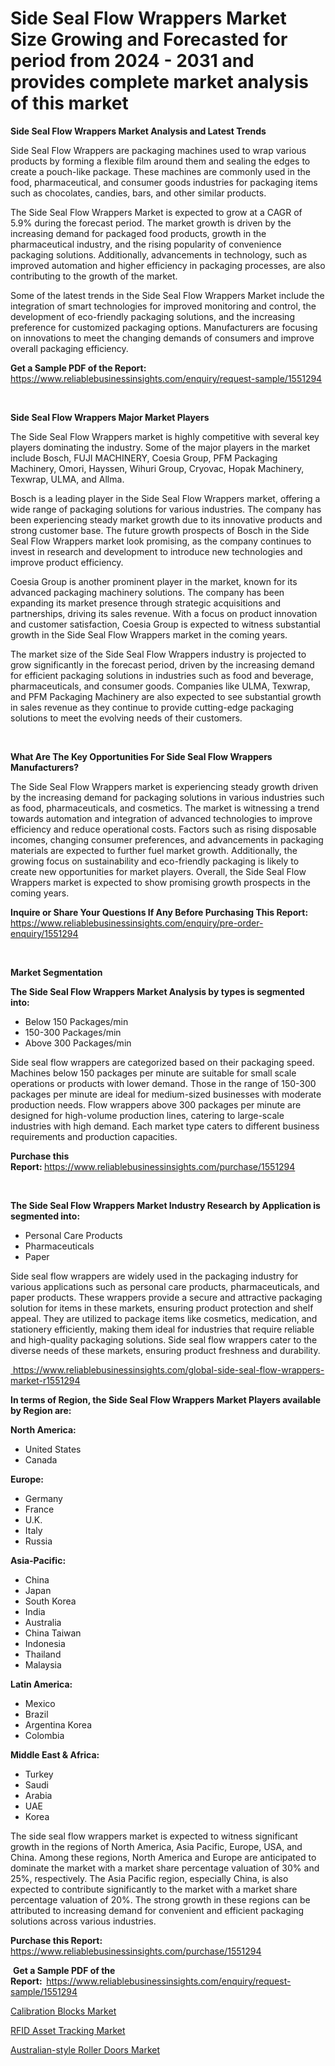 <p><h1>Side Seal Flow Wrappers Market Size Growing and Forecasted for period from 2024 - 2031 and provides complete market analysis of this market</h1></p><p><strong>Side Seal Flow Wrappers Market Analysis and Latest Trends</strong></p>
<p><p>Side Seal Flow Wrappers are packaging machines used to wrap various products by forming a flexible film around them and sealing the edges to create a pouch-like package. These machines are commonly used in the food, pharmaceutical, and consumer goods industries for packaging items such as chocolates, candies, bars, and other similar products.</p><p>The Side Seal Flow Wrappers Market is expected to grow at a CAGR of 5.9% during the forecast period. The market growth is driven by the increasing demand for packaged food products, growth in the pharmaceutical industry, and the rising popularity of convenience packaging solutions. Additionally, advancements in technology, such as improved automation and higher efficiency in packaging processes, are also contributing to the growth of the market.</p><p>Some of the latest trends in the Side Seal Flow Wrappers Market include the integration of smart technologies for improved monitoring and control, the development of eco-friendly packaging solutions, and the increasing preference for customized packaging options. Manufacturers are focusing on innovations to meet the changing demands of consumers and improve overall packaging efficiency.</p></p>
<p><strong>Get a Sample PDF of the Report:&nbsp;</strong> <a href="https://www.reliablebusinessinsights.com/enquiry/request-sample/1551294">https://www.reliablebusinessinsights.com/enquiry/request-sample/1551294</a></p>
<p>&nbsp;</p>
<p><strong>Side Seal Flow Wrappers Major Market Players</strong></p>
<p><p>The Side Seal Flow Wrappers market is highly competitive with several key players dominating the industry. Some of the major players in the market include Bosch, FUJI MACHINERY, Coesia Group, PFM Packaging Machinery, Omori, Hayssen, Wihuri Group, Cryovac, Hopak Machinery, Texwrap, ULMA, and Allma.</p><p>Bosch is a leading player in the Side Seal Flow Wrappers market, offering a wide range of packaging solutions for various industries. The company has been experiencing steady market growth due to its innovative products and strong customer base. The future growth prospects of Bosch in the Side Seal Flow Wrappers market look promising, as the company continues to invest in research and development to introduce new technologies and improve product efficiency.</p><p>Coesia Group is another prominent player in the market, known for its advanced packaging machinery solutions. The company has been expanding its market presence through strategic acquisitions and partnerships, driving its sales revenue. With a focus on product innovation and customer satisfaction, Coesia Group is expected to witness substantial growth in the Side Seal Flow Wrappers market in the coming years.</p><p>The market size of the Side Seal Flow Wrappers industry is projected to grow significantly in the forecast period, driven by the increasing demand for efficient packaging solutions in industries such as food and beverage, pharmaceuticals, and consumer goods. Companies like ULMA, Texwrap, and PFM Packaging Machinery are also expected to see substantial growth in sales revenue as they continue to provide cutting-edge packaging solutions to meet the evolving needs of their customers.</p></p>
<p>&nbsp;</p>
<p><strong>What Are The Key Opportunities For Side Seal Flow Wrappers Manufacturers?</strong></p>
<p><p>The Side Seal Flow Wrappers market is experiencing steady growth driven by the increasing demand for packaging solutions in various industries such as food, pharmaceuticals, and cosmetics. The market is witnessing a trend towards automation and integration of advanced technologies to improve efficiency and reduce operational costs. Factors such as rising disposable incomes, changing consumer preferences, and advancements in packaging materials are expected to further fuel market growth. Additionally, the growing focus on sustainability and eco-friendly packaging is likely to create new opportunities for market players. Overall, the Side Seal Flow Wrappers market is expected to show promising growth prospects in the coming years.</p></p>
<p><strong>Inquire or Share Your Questions If Any Before Purchasing This Report:</strong> <a href="https://www.reliablebusinessinsights.com/enquiry/pre-order-enquiry/1551294">https://www.reliablebusinessinsights.com/enquiry/pre-order-enquiry/1551294</a></p>
<p>&nbsp;</p>
<p><strong>Market Segmentation</strong></p>
<p><strong>The Side Seal Flow Wrappers Market Analysis by types is segmented into:</strong></p>
<p><ul><li>Below 150 Packages/min</li><li>150-300 Packages/min</li><li>Above 300 Packages/min</li></ul></p>
<p><p>Side seal flow wrappers are categorized based on their packaging speed. Machines below 150 packages per minute are suitable for small scale operations or products with lower demand. Those in the range of 150-300 packages per minute are ideal for medium-sized businesses with moderate production needs. Flow wrappers above 300 packages per minute are designed for high-volume production lines, catering to large-scale industries with high demand. Each market type caters to different business requirements and production capacities.</p></p>
<p><strong>Purchase this Report:&nbsp;</strong><a href="https://www.reliablebusinessinsights.com/purchase/1551294">https://www.reliablebusinessinsights.com/purchase/1551294</a></p>
<p>&nbsp;</p>
<p><strong>The Side Seal Flow Wrappers Market Industry Research by Application is segmented into:</strong></p>
<p><ul><li>Personal Care Products</li><li>Pharmaceuticals</li><li>Paper</li></ul></p>
<p><p>Side seal flow wrappers are widely used in the packaging industry for various applications such as personal care products, pharmaceuticals, and paper products. These wrappers provide a secure and attractive packaging solution for items in these markets, ensuring product protection and shelf appeal. They are utilized to package items like cosmetics, medication, and stationery efficiently, making them ideal for industries that require reliable and high-quality packaging solutions. Side seal flow wrappers cater to the diverse needs of these markets, ensuring product freshness and durability.</p></p>
<p><a href="https://www.reliablebusinessinsights.com/global-side-seal-flow-wrappers-market-r1551294">&nbsp;https://www.reliablebusinessinsights.com/global-side-seal-flow-wrappers-market-r1551294</a></p>
<p><strong>In terms of Region, the Side Seal Flow Wrappers Market Players available by Region are:</strong></p>
<p>
    <p> <strong> North America: </strong>
        <ul>
            <li>United States</li>
            <li>Canada</li>
        </ul>
        </p> 
    <p> <strong> Europe: </strong>
        <ul>
            <li>Germany</li>
            <li>France</li>
            <li>U.K.</li>
            <li>Italy</li>
            <li>Russia</li>
        </ul>
        </p> 
    <p> <strong> Asia-Pacific: </strong>
        <ul>
            <li>China</li>
            <li>Japan</li>
            <li>South Korea</li>
            <li>India</li>
            <li>Australia</li>
            <li>China Taiwan</li>
            <li>Indonesia</li>
            <li>Thailand</li>
            <li>Malaysia</li>
        </ul>
        </p> 
    <p> <strong> Latin America: </strong>
        <ul>
            <li>Mexico</li>
            <li>Brazil</li>
            <li>Argentina Korea</li>
            <li>Colombia</li>
        </ul>
        </p> 
    <p> <strong> Middle East & Africa: </strong>
        <ul>
            <li>Turkey</li>
            <li>Saudi</li>
            <li>Arabia</li>
            <li>UAE</li>
            <li>Korea</li>
        </ul>
    </p>
    </p>
<p><p>The side seal flow wrappers market is expected to witness significant growth in the regions of North America, Asia Pacific, Europe, USA, and China. Among these regions, North America and Europe are anticipated to dominate the market with a market share percentage valuation of 30% and 25%, respectively. The Asia Pacific region, especially China, is also expected to contribute significantly to the market with a market share percentage valuation of 20%. The strong growth in these regions can be attributed to increasing demand for convenient and efficient packaging solutions across various industries.</p></p>
<p><strong>Purchase this Report: </strong><a href="https://www.reliablebusinessinsights.com/purchase/1551294">https://www.reliablebusinessinsights.com/purchase/1551294</a></p>
<p>&nbsp;<strong>Get a Sample PDF of the Report:&nbsp;&nbsp;</strong><a href="https://www.reliablebusinessinsights.com/enquiry/request-sample/1551294">https://www.reliablebusinessinsights.com/enquiry/request-sample/1551294</a></p>
<p><strong></strong></p>
<p><p><a href="https://github.com/jsmusil/Market-Research-Report-List-4/blob/main/calibration-blocks-market.md">Calibration Blocks Market</a></p><p><a href="https://github.com/bmorecock/Market-Research-Report-List-4/blob/main/rfid-asset-tracking-market.md">RFID Asset Tracking Market</a></p><p><a href="https://github.com/yemakinde/Market-Research-Report-List-3/blob/main/australian-style-roller-doors-market.md">Australian-style Roller Doors Market</a></p></p>